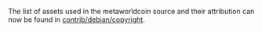 The list of assets used in the metaworldcoin source and their attribution can now be found in [contrib/debian/copyright](../contrib/debian/copyright).
